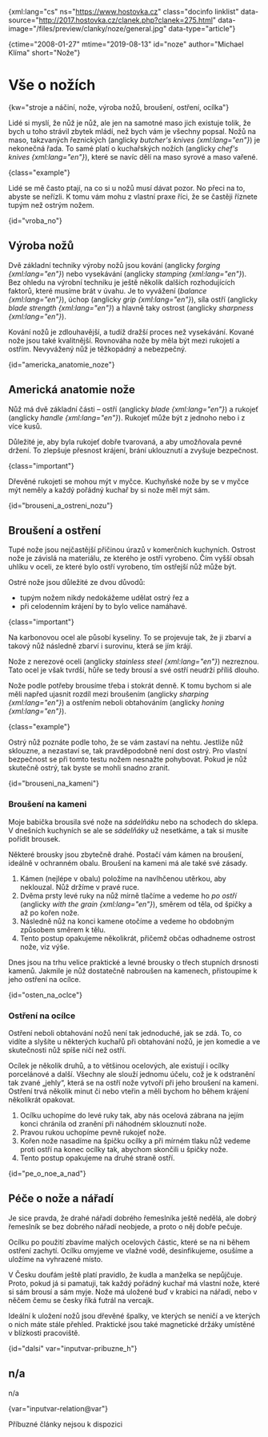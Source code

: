 
{xml:lang="cs" ns="https://www.hostovka.cz" class="docinfo linklist" data-source="http://2017.hostovka.cz/clanek.php?clanek=275.html" data-image="/files/preview/clanky/noze/general.jpg" data-type="article"}

{ctime="2008-01-27" mtime="2019-08-13" id="noze" author="Michael Klíma" short="Nože"}

# Vše o nožích

<!-- generated attribute kw by user_updatekw.sh on 2020-07-05, do not edit -->

{kw="stroje a náčiní, nože, výroba nožů, broušení, ostření, ocílka"}

Lidé si myslí, že nůž je nůž, ale jen na samotné maso jich existuje tolik, že bych u toho strávil zbytek mládí, než bych vám je všechny popsal. Nožů na maso, takzvaných řeznických (anglicky _butcher's knives {xml:lang="en"}_) je nekonečná řada. To samé platí o kuchařských nožích (anglicky _chef's knives {xml:lang="en"}_), které se navíc dělí na maso syrové a maso vařené.

{class="example"}

Lidé se mě často ptají, na co si u nožů musí dávat pozor. No přeci na to, abyste se neřízli. K tomu vám mohu z vlastní praxe říci, že se častěji říznete tupým než ostrým nožem.

{id="vroba_no"}

## Výroba nožů

Dvě základní techniky výroby nožů jsou kování (anglicky _forging {xml:lang="en"}_) nebo vysekávání (anglicky _stamping {xml:lang="en"}_). Bez ohledu na výrobní techniku je ještě několik dalších rozhodujících faktorů, které musíme brát v úvahu. Je to vyvážení (_balance {xml:lang="en"}_), úchop (anglicky _grip {xml:lang="en"}_), síla ostří (anglicky _blade strength {xml:lang="en"}_) a hlavně taky ostrost (anglicky _sharpness {xml:lang="en"}_).

Kování nožů je zdlouhavější, a tudíž dražší proces než vysekávání. Kované nože jsou také kvalitnější. Rovnováha nože by měla být mezi rukojetí a ostřím. Nevyvážený nůž je těžkopádný a nebezpečný.

{id="americka\_anatomie\_noze"}

## Americká anatomie nože

Nůž má dvě základní části – ostří (anglicky _blade {xml:lang="en"}_) a rukojeť (anglicky _handle {xml:lang="en"}_). Rukojeť může být z jednoho nebo i z více kusů.

Důležité je, aby byla rukojeť dobře tvarovaná, a aby umožňovala pevné držení. To zlepšuje přesnost krájení, brání uklouznutí a zvyšuje bezpečnost.

{class="important"}

Dřevěné rukojeti se mohou mýt v myčce. Kuchyňské nože by se v myčce mýt neměly a každý pořádný kuchař by si nože měl mýt sám.

{id="brouseni\_a\_ostreni_nozu"}

## Broušení a ostření

Tupé nože jsou nejčastější příčinou úrazů v komerčních kuchyních. Ostrost nože je závislá na materiálu, ze kterého je ostří vyrobeno. Čím vyšší obsah uhlíku v oceli, ze které bylo ostří vyrobeno, tím ostřejší nůž může být.

Ostré nože jsou důležité ze dvou důvodů:

  * tupým nožem nikdy nedokážeme udělat ostrý řez a
  * při celodenním krájení by to bylo velice namáhavé.

{class="important"}

Na karbonovou ocel ale působí kyseliny. To se projevuje tak, že ji zbarví a takový nůž následně zbarví i surovinu, která se jím krájí.

Nože z nerezové oceli (anglicky _stainless steel {xml:lang="en"}_) nezreznou. Tato ocel je však tvrdší, hůře se tedy brousí a své ostří neudrží příliš dlouho.

Nože podle potřeby brousíme třeba i stokrát denně. K tomu bychom si ale měli napřed ujasnit rozdíl mezi broušením (anglicky _sharping {xml:lang="en"}_) a ostřením neboli obtahováním (anglicky _honing {xml:lang="en"}_).

{class="example"}

Ostrý nůž poznáte podle toho, že se vám zastaví na nehtu. Jestliže nůž sklouzne, a nezastaví se, tak pravděpodobně není dost ostrý. Pro vlastní bezpečnost se při tomto testu nožem nesnažte pohybovat. Pokud je nůž skutečně ostrý, tak byste se mohli snadno zranit.

{id="brouseni\_na\_kameni"}

### Broušení na kameni

Moje babička brousila své nože na _sádelňáku_ nebo na schodech do sklepa. V dnešních kuchyních se ale se _sádelňáky_ už nesetkáme, a tak si musíte pořídit brousek.

Některé brousky jsou zbytečně drahé. Postačí vám kámen na broušení, ideálně v ochranném obalu. Broušení na kameni má ale také své zásady.

  1. Kámen (nejlépe v obalu) položíme na navlhčenou utěrkou, aby neklouzal. Nůž držíme v pravé ruce.
  2. Dvěma prsty levé ruky na nůž mírně tlačíme a vedeme ho _po ostří_ (anglicky _with the grain {xml:lang="en"}_), směrem od těla, od špičky a až po kořen nože.
  3. Následně nůž na konci kamene otočíme a vedeme ho obdobným způsobem směrem k tělu.
  4. Tento postup opakujeme několikrát, přičemž občas odhadneme ostrost nože, viz výše.

Dnes jsou na trhu velice praktické a levné brousky o třech stupních drsnosti kamenů. Jakmile je nůž dostatečně nabroušen na kamenech, přistoupíme k jeho ostření na ocílce.

{id="osten\_na\_oclce"}

### Ostření na ocílce

Ostření neboli obtahování nožů není tak jednoduché, jak se zdá. To, co vidíte a slyšíte u některých kuchařů při obtahování nožů, je jen komedie a ve skutečnosti nůž spíše ničí než ostří.

Ocílek je několik druhů, a to většinou ocelových, ale existují i ocílky porcelánové a další. Všechny ale slouží jednomu účelu, což je k odstranění tak zvané „jehly“, která se na ostří nože vytvoří při jeho broušení na kameni. Ostření trvá několik minut či nebo vteřin a měli bychom ho během krájení několikrát opakovat.

  1. Ocílku uchopíme do levé ruky tak, aby nás ocelová zábrana na jejím konci chránila od zranění při náhodném sklouznutí nože.
  2. Pravou rukou uchopíme pevně rukojeť nože.
  3. Kořen nože nasadíme na špičku ocílky a při mírném tlaku nůž vedeme proti ostří na konec ocílky tak, abychom skončili u špičky nože.
  4. Tento postup opakujeme na druhé straně ostří.

{id="pe\_o\_noe\_a\_nad"}

## Péče o nože a nářadí

Je sice pravda, že drahé nářadí dobrého řemeslníka ještě nedělá, ale dobrý řemeslník se bez dobrého nářadí neobjede, a proto o něj dobře pečuje.

Ocílku po použití zbavíme malých ocelových částic, které se na ni během ostření zachytí. Ocílku omyjeme ve vlažné vodě, desinfikujeme, osušíme a uložíme na vyhrazené místo.

V Česku doufám ještě platí pravidlo, že kudla a manželka se nepůjčuje. Proto, pokud já si pamatuji, tak každý pořádný kuchař má vlastní nože, které si sám brousí a sám myje. Nože má uložené buď v krabici na nářadí, nebo v něčem čemu se česky říká futrál na vercajk.

Ideální k uložení nožů jsou dřevěné špalky, ve kterých se neničí a ve kterých o nich máte stále přehled. Praktické jsou také magnetické držáky umístěné v blízkosti pracoviště.

{id="dalsi" var="inputvar-pribuzne_h"}

## n/a

n/a

{var="inputvar-relation@var"}

Příbuzné články nejsou k dispozici

